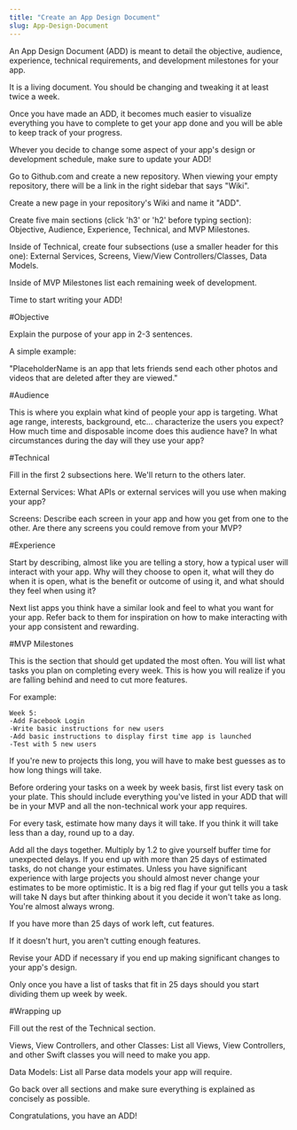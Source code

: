 ```yaml
---
title: "Create an App Design Document"
slug: App-Design-Document
---
```


An App Design Document (ADD) is meant to detail the objective, audience, experience, technical requirements, and development milestones for your app.

It is a living document. You should be changing and tweaking it at least twice a week.

Once you have made an ADD, it becomes much easier to visualize everything you have to complete to get your app done and you will be able to keep track of your progress.

Whever you decide to change some aspect of your app's design or development schedule, make sure to update your ADD!

Go to Github.com and create a new repository. When viewing your empty repository, there will be a link in the right sidebar that says "Wiki".

Create a new page in your repository's Wiki and name it "ADD".

Create five main sections (click 'h3' or 'h2' before typing section): Objective, Audience, Experience, Technical, and MVP Milestones.

Inside of Technical, create four subsections (use a smaller header for this one): External Services, Screens, View/View Controllers/Classes, Data Models.

Inside of MVP Milestones list each remaining week of development.

Time to start writing your ADD!

#Objective

Explain the purpose of your app in 2-3 sentences. 

A simple example:

"PlaceholderName is an app that lets friends send each other photos and videos that are deleted after they are viewed."

#Audience

This is where you explain what kind of people your app is targeting. What age range, interests, background, etc... characterize the users you expect? How much time and disposable income does this audience have? In what circumstances during the day will they use your app?

#Technical

Fill in the first 2 subsections here. We'll return to the others later.

External Services: What APIs or external services will you use when making your app?

Screens: Describe each screen in your app and how you get from one to the other. Are there any screens you could remove from your MVP?


#Experience

Start by describing, almost like you are telling a story, how a typical user will interact with your app. Why will they choose to open it, what will they do when it is open, what is the benefit or outcome of using it, and what should they feel when using it? 

Next list apps you think have a similar look and feel to what you want for your app. Refer back to them for inspiration on how to make interacting with your app consistent and rewarding.


#MVP Milestones 

This is the section that should get updated the most often. You will list what tasks you plan on completing every week. This is how you will realize if you are falling behind and need to cut more features.

For example:

    Week 5:
    -Add Facebook Login
    -Write basic instructions for new users
    -Add basic instructions to display first time app is launched
    -Test with 5 new users

If you're new to projects this long, you will have to make best guesses as to how long things will take.

Before ordering your tasks on a week by week basis, first list every task on your plate. This should include everything you've listed in your ADD that will be in your MVP and all the non-technical work your app requires.

For every task, estimate how many days it will take. If you think it will take less than a day, round up to a day.

Add all the days together. Multiply by 1.2 to give yourself buffer time for unexpected delays. If you end up with more than 25 days of estimated tasks, do not change your estimates. Unless you have significant experience with large projects you should almost never change your estimates to be more optimistic. It is a big red flag if your gut tells you a task will take N days but after thinking about it you decide it won't take as long. You're almost always wrong. 

If you have more than 25 days of work left, cut features.

If it doesn't hurt, you aren't cutting enough features.

Revise your ADD if necessary if you end up making significant changes to your app's design.

Only once you have a list of tasks that fit in 25 days should you start dividing them up week by week.


#Wrapping up

Fill out the rest of the Technical section.

Views, View Controllers, and other Classes: List all Views, View Controllers, and other Swift classes you will need to make you app. 

Data Models: List all Parse data models your app will require.

Go back over all sections and make sure everything is explained as concisely as possible.  

Congratulations, you have an ADD!
